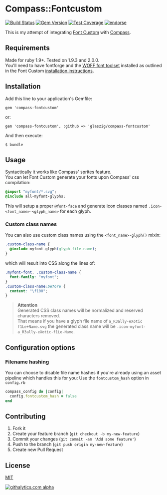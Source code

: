 # Compass::Fontcustom

[![Build Status](https://travis-ci.org/glaszig/compass-fontcustom.png?branch=master)](https://travis-ci.org/glaszig/compass-fontcustom)
[![Gem Version](https://badge.fury.io/rb/compass-fontcustom.png)](http://badge.fury.io/rb/compass-fontcustom)
[![Test Coverage](https://coveralls.io/repos/glaszig/compass-fontcustom/badge.png?branch=master)](https://coveralls.io/r/glaszig/compass-fontcustom)
[![endorse](https://api.coderwall.com/glaszig/endorsecount.png)](https://coderwall.com/glaszig)

This is my attempt of integrating [Font Custom](http://fontcustom.com) with [Compass](http://compass-style.org).

## Requirements

Made for ruby 1.9+. Tested on 1.9.3 and 2.0.0.  
You'll need to have fontforge and the [WOFF font toolset](http://people.mozilla.com/~jkew/woff) installed as outlined in the Font Custom [installation instructions](http://fontcustom.com/#installation).

## Installation

Add this line to your application's Gemfile:

    gem 'compass-fontcustom'

or:

    gem 'compass-fontcustom', :github => 'glaszig/compass-fontcustom'

And then execute:

    $ bundle

## Usage

Syntactically it works like Compass' sprites feature.  
You can let Font Custom generate your fonts upon Compass' css compilation:

```css
@import "myfont/*.svg";
@include all-myfont-glyphs;
```

This will setup a proper `@font-face` and generate icon classes named `.icon-<font_name>-<glyph_name>` for each glyph.

### Custom class names

You can also use custom class names using the `<font_name>-glyph()` mixin:

```css
.custom-class-name {
  @include myfont-glyph(glyph-file-name);
}
```

which will result into CSS along the lines of:

```css
.myfont-font, .custom-class-name {
  font-family: "myfont";
}
.custom-class-name:before {
  content: "\f100";
}
```

> **Attention**  
> Generated CSS class names will be normalized and reserved characters removed.  
> That means if you have a glyph file name of `a_R3ally-eXotic f1Le+Name.svg` the generated class name will be `.icon-myfont-a_R3ally-eXotic-f1Le-Name`.

## Configuration options

### Filename hashing

You can choose to disable file name hashes if you're already using an asset pipeline which handles this for you:
Use the `fontcustom_hash` option in `config.rb`

```ruby
compass_config do |config|
  config.fontcustom_hash = false
end
```

## Contributing

1. Fork it
2. Create your feature branch (`git checkout -b my-new-feature`)
3. Commit your changes (`git commit -am 'Add some feature'`)
4. Push to the branch (`git push origin my-new-feature`)
5. Create new Pull Request

## License

[MIT](https://raw.github.com/glaszig/compass-fontcustom/master/LICENSE)

[![githalytics.com alpha](https://cruel-carlota.pagodabox.com/233dd6a31787ce3672d5e92e97a76965 "githalytics.com")](http://githalytics.com/glaszig/compass-fontcustom)
